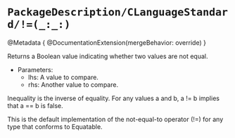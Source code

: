 # ``PackageDescription/CLanguageStandard/!=(_:_:)``

@Metadata {
   @DocumentationExtension(mergeBehavior: override)
}

Returns a Boolean value indicating whether two values are not equal.

- Parameters:
  - lhs: A value to compare.
  - rhs: Another value to compare.

Inequality is the inverse of equality. For any values a and b, a != b implies that a == b is false.

This is the default implementation of the not-equal-to operator (!=) for any type that conforms to Equatable.
